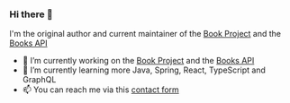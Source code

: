 ### Hi there 👋

I'm the original author and current maintainer of the [Book Project](https://github.com/Project-Books/book-project) and the [Books API](https://github.com/Project-Books/books-api)

- 🔭 I’m currently working on the [Book Project](https://github.com/Project-Books/book-project) and the [Books API](https://github.com/Project-Books/books-api)
- 🌱 I’m currently learning more Java, Spring, React, TypeScript and GraphQL
- 📫 You can reach me via this [contact form](https://karan648584.typeform.com/to/nJWxDDeL)
